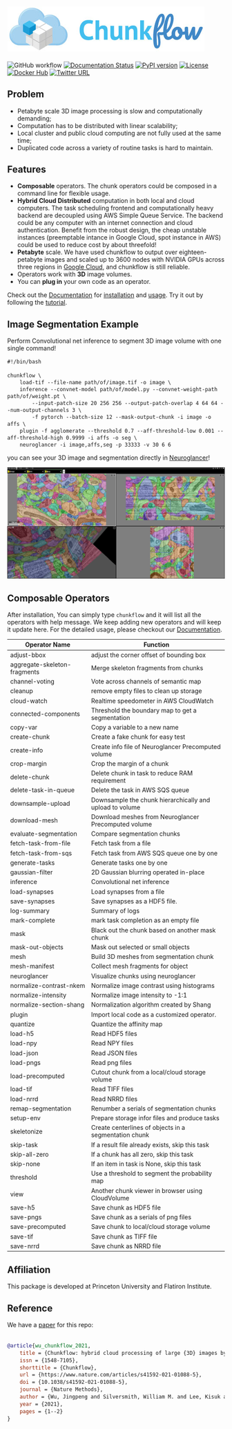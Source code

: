 ![alt text](https://github.com/seung-lab/chunkflow/blob/master/docs/logo/RGB_web/Chunkflow_logo_RBG.jpg?raw=true)
----------------------
![GitHub workflow](https://github.com/seung-lab/chunkflow/actions/workflows/.github/workflows/python-app.yml/badge.svg)
[![Documentation Status](https://readthedocs.org/projects/pychunkflow/badge/?version=latest)](https://pychunkflow.readthedocs.io/en/latest/?badge=latest)
[![PyPI version](https://badge.fury.io/py/chunkflow.svg)](https://badge.fury.io/py/chunkflow)
[![License](https://img.shields.io/badge/License-Apache%202.0-blue.svg)](https://opensource.org/licenses/Apache-2.0)
[![Docker Hub](https://img.shields.io/badge/docker-ready-blue.svg)](https://hub.docker.com/r/seunglab/chunkflow)
[![Twitter URL](https://img.shields.io/twitter/url?style=social&url=https%3A%2F%2Ftwitter.com%2Fjingpeng_wu)](https://twitter.com/jingpeng_wu)
<!---[![Docker Build Status](https://img.shields.io/docker/cloud/build/seunglab/chunkflow.svg)]#(https://hub.docker.com/r/seunglab/chunkflow)--->
<!-- [![Build Status](https://travis-ci.org/seung-lab/chunkflow.svg?branch=master)](https://travis-ci.org/seung-lab/chunkflow) -->
<!-- [![Coverage Status](https://coveralls.io/repos/github/seung-lab/chunkflow/badge.svg?branch=master)](https://coveralls.io/github/seung-lab/chunkflow?branch=master) -->

## Problem 
- Petabyte scale 3D image processing is slow and computationally demanding;
- Computation has to be distributed with linear scalability;
- Local cluster and public cloud computing are not fully used at the same time;
- Duplicated code across a variety of routine tasks is hard to maintain.

## Features
- **Composable** operators. The chunk operators could be composed in a command line for flexible usage.
- **Hybrid Cloud Distributed** computation in both local and cloud computers. The task scheduling frontend and computationally heavy backend are decoupled using AWS Simple Queue Service. The backend could be any computer with an internet connection and cloud authentication. Benefit from the robust design, the cheap unstable instances (preemptable intance in Google Cloud, spot instance in AWS) could be used to reduce cost by about threefold!
- **Petabyte** scale. We have used chunkflow to output over eighteen-petabyte images and scaled up to 3600 nodes with NVIDIA GPUs across three regions in [Google Cloud](https://cloud.google.com/), and chunkflow is still reliable.
- Operators work with **3D** image volumes.
- You can **plug in** your own code as an operator.

Check out the [Documentation](https://pychunkflow.readthedocs.io/en/latest/index.html) for [installation](https://pychunkflow.readthedocs.io/en/latest/install.html) and [usage](https://pychunkflow.readthedocs.io/en/latest/tutorial.html). Try it out by following the [tutorial](https://pychunkflow.readthedocs.io/en/latest/tutorial.html). 

## Image Segmentation Example
Perform Convolutional net inference to segment 3D image volume with one single command!

```shell
#!/bin/bash

chunkflow \
    load-tif --file-name path/of/image.tif -o image \
    inference --convnet-model path/of/model.py --convnet-weight-path path/of/weight.pt \
        --input-patch-size 20 256 256 --output-patch-overlap 4 64 64 --num-output-channels 3 \
        -f pytorch --batch-size 12 --mask-output-chunk -i image -o affs \
    plugin -f agglomerate --threshold 0.7 --aff-threshold-low 0.001 --aff-threshold-high 0.9999 -i affs -o seg \
    neuroglancer -i image,affs,seg -p 33333 -v 30 6 6
```
you can see your 3D image and segmentation directly in [Neuroglancer](https://github.com/google/neuroglancer)!

![Image_Segmentation](https://github.com/seung-lab/chunkflow/blob/master/docs/source/_static/image/image_seg.png)

## Composable Operators
After installation, You can simply type `chunkflow` and it will list all the operators with help message. We keep adding new operators and will keep it update here. For the detailed usage, please checkout our [Documentation](https://pychunkflow.readthedocs.io/en/latest/).

| Operator Name   | Function |
| --------------- | -------- |
| adjust-bbox 	  | adjust the corner offset of bounding box |
| aggregate-skeleton-fragments| Merge skeleton fragments from chunks |
| channel-voting  | Vote across channels of semantic map |
| cleanup         | remove empty files to clean up storage |
| cloud-watch     | Realtime speedometer in AWS CloudWatch |
| connected-components | Threshold the boundary map to get a segmentation |
| copy-var        | Copy a variable to a new name |
| create-chunk    | Create a fake chunk for easy test |
| create-info     | Create info file of Neuroglancer Precomputed volume |
| crop-margin     | Crop the margin of a chunk |
| delete-chunk    | Delete chunk in task to reduce RAM requirement |
| delete-task-in-queue | Delete the task in AWS SQS queue |
| downsample-upload | Downsample the chunk hierarchically and upload to volume |
| download-mesh   | Download meshes from Neuroglancer Precomputed volume |
| evaluate-segmentation | Compare segmentation chunks |
| fetch-task-from-file | Fetch task from a file |
| fetch-task-from-sqs | Fetch task from AWS SQS queue one by one |
| generate-tasks  | Generate tasks one by one |
| gaussian-filter | 2D Gaussian blurring operated in-place |
| inference       | Convolutional net inference |
| load-synapses   | Load synapses from a file |
| save-synapses   | Save synapses as a HDF5 file. |
| log-summary     | Summary of logs |
| mark-complete   | mark task completion as an empty file | 
| mask            | Black out the chunk based on another mask chunk |
| mask-out-objects| Mask out selected or small objects |
| mesh            | Build 3D meshes from segmentation chunk |
| mesh-manifest   | Collect mesh fragments for object |
| neuroglancer    | Visualize chunks using neuroglancer |
| normalize-contrast-nkem | Normalize image contrast using histograms |
| normalize-intensity | Normalize image intensity to -1:1 |
| normalize-section-shang | Normalization algorithm created by Shang |
| plugin          | Import local code as a customized operator. |
| quantize        | Quantize the affinity map |
| load-h5         | Read HDF5 files |
| load-npy        | Read NPY files |
| load-json       | Read JSON files |
| load-pngs       | Read png files |
| load-precomputed| Cutout chunk from a local/cloud storage volume |
| load-tif        | Read TIFF files |
| load-nrrd       | Read NRRD files |
| remap-segmentation | Renumber a serials of segmentation chunks |
| setup-env       | Prepare storage infor files and produce tasks |
| skeletonize     | Create centerlines of objects in a segmentation chunk |
| skip-task  	  | If a result file already exists, skip this task |
| skip-all-zero   | If a chunk has all zero, skip this task |	
| skip-none       | If an item in task is None, skip this task |	
| threshold       | Use a threshold to segment the probability map |
| view            | Another chunk viewer in browser using CloudVolume |
| save-h5        | Save chunk as HDF5 file |
| save-pngs      | Save chunk as a serials of png files |
| save-precomputed| Save chunk to local/cloud storage volume |
| save-tif       | Save chunk as TIFF file |
| save-nrrd      | Save chunk as NRRD file |

## Affiliation
This package is developed at Princeton University and Flatiron Institute.

## Reference
We have a [paper](https://www.nature.com/articles/s41592-021-01088-5) for this repo: 
```bibtex

@article{wu_chunkflow_2021,
	title = {Chunkflow: hybrid cloud processing of large {3D} images by convolutional nets},
	issn = {1548-7105},
	shorttitle = {Chunkflow},
	url = {https://www.nature.com/articles/s41592-021-01088-5},
	doi = {10.1038/s41592-021-01088-5},
	journal = {Nature Methods},
	author = {Wu, Jingpeng and Silversmith, William M. and Lee, Kisuk and Seung, H. Sebastian},
	year = {2021},
	pages = {1--2}
}
```
